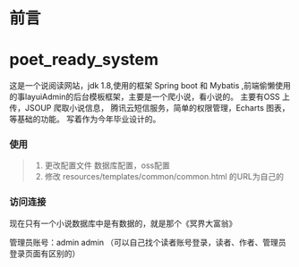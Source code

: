 # 前言

# poet_ready_system
这是一个说阅读网站，jdk 1.8,使用的框架 Spring boot 和 Mybatis ,前端偷懒使用的事layuiAdmin的后台模板框架，主要是一个爬小说，看小说的。
主要有OSS 上传，JSOUP 爬取小说信息， 腾讯云短信服务，简单的权限管理，Echarts 图表，等基础的功能。
写着作为今年毕业设计的。

### 使用
> 1. 更改配置文件 数据库配置，oss配置 
> 2. 修改 resources/templates/common/common.html 的URL为自己的 


### 访问连接
现在只有一个小说数据库中是有数据的，就是那个《冥界大富翁》

管理员账号：admin admin （可以自己找个读者账号登录，读者、作者、管理员登录页面有区别的）

